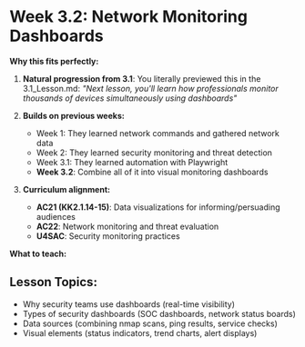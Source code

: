 # Week 3.2: Network Monitoring Dashboards

**Why this fits perfectly:**

1. **Natural progression from 3.1**: You literally previewed this in the 3.1_Lesson.md: *"Next lesson, you'll learn how professionals monitor thousands of devices simultaneously using dashboards"*

2. **Builds on previous weeks:**
   - Week 1: They learned network commands and gathered network data
   - Week 2: They learned security monitoring and threat detection
   - Week 3.1: They learned automation with Playwright
   - **Week 3.2**: Combine all of it into visual monitoring dashboards

3. **Curriculum alignment:**
   - **AC21 (KK2.1.14-15)**: Data visualizations for informing/persuading audiences
   - **AC22**: Network monitoring and threat evaluation
   - **U4SAC**: Security monitoring practices

**What to teach:**

## Lesson Topics:
- Why security teams use dashboards (real-time visibility)
- Types of security dashboards (SOC dashboards, network status boards)
- Data sources (combining nmap scans, ping results, service checks)
- Visual elements (status indicators, trend charts, alert displays)

